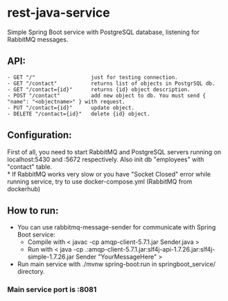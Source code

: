 # rest-java-service

Simple Spring Boot service with PostgreSQL database, listening for RabbitMQ messages.

<h2>API:</h2>

    - GET "/"                  just for testing connection.
    - GET "/contact"           returns list of objects in PostgrSQL db.
    - GET "/contact={id}"      returns {id} object description.
    - POST "/contact"          add new object to db. You must send { "name": "<objectname>" } with request.
    - PUT "/contact={id}"      update object.
    - DELETE "/contact={id}"   delete {id} object.

<h2>Configuration:</h2>
First of all, you need to start RabbitMQ and PostgreSQL servers running on localhost:5430 and :5672 respectively. Also init db "employees" with "contact" table. <br/>
    * If RabbitMQ works very slow or you have "Socket Closed" error while running service, try to use docker-compose.yml (RabbitMQ from dockerhub)

<h2>How to run:</h2>

  - You can use rabbitmq-message-sender for communicate with Spring Boot service:
      - Compile with < javac -cp amqp-client-5.7.1.jar Sender.java >
      - Run with < java -cp .:amqp-client-5.7.1.jar:slf4j-api-1.7.26.jar:slf4j-simple-1.7.26.jar Sender "YourMessageHere" >
  - Run main service with ./mvnw spring-boot:run in springboot_service/ directory.
  
 <h3> Main service port is :8081</h3>
